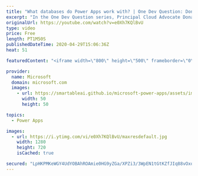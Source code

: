 ```yaml
---
title: "What databases do Power Apps work with? | One Dev Question: Dona Sarkar"
excerpt: "In the One Dev Question series, Principal Cloud Advocate Dona Sarkar explains how she uses Power Apps and why.   For more information, visit: https://docs.microsoft.com/powerapps/developer/common-data-service/overview/?WT.mc_id=onedevquestion-c9-donasa    Try Azure for free: https://aka.ms/TryAzure7"
originalUrl: https://youtube.com/watch?v=e0Xh7KQlBvU
type: video
price: Free
length: PT1M50S
publishedDateTime: 2020-04-29T15:06:36Z
heat: 51

featuredContent: "<iframe width=\"800\" height=\"500\" frameborder=\"0\" src=\"https://www.youtube.com/embed/e0Xh7KQlBvU\" allow=\"accelerometer; autoplay; encrypted-media; gyroscope; picture-in-picture\" allowfullscreen></iframe>"

provider:
  name: Microsoft
  domain: microsoft.com
  images:
    - url: https://smartableai.github.io/microsoft-power-apps/assets/images/organizations/microsoft.com-50x50.jpg
      width: 50
      height: 50

topics:
  - Power Apps

images:
  - url: https://i.ytimg.com/vi/e0Xh7KQlBvU/maxresdefault.jpg
    width: 1280
    height: 720
    isCached: true

secured: "LpHKPMKeWGY4UdYOBAhROAmie0HG9yZGa/XPZi3/3WpEN1tGtKZfJIq88vOxqqS2cLjKM2oD2fBgZqd09GsDyFZUGI0nNffaQhDATaTOvH5Z7umcYCK322Q+3hWHtR3uAGIHYDu8pcyEoBO+kP+tTzrP6bu8VuKuyy73Lcr8n5X/4iLg7tr2CiHkGvlny5mP0uSplwYPtmfCx4Pcuug6FWj3M72CNWhBviHWlPinTG8A2S+HBriWfVfxePE0SDSx7sBZ7cih18fgRZ57XvE6+x5dpZliRoclTvFrv/6f4QEBFo9hV3JHxtQXmMXOkhAH/8JraVGfeoBQ3f9oc4Cn9Weuql7+ObiWwD7x9osnC6hiKDEcGsFZVx6OFFpTf5PfebbySJsWkbpWpK7mSoyFhq93V9sLd452EUqCgTgvXNo=;SqWeTtOzQrY5808I7vrNRw=="
---
```


